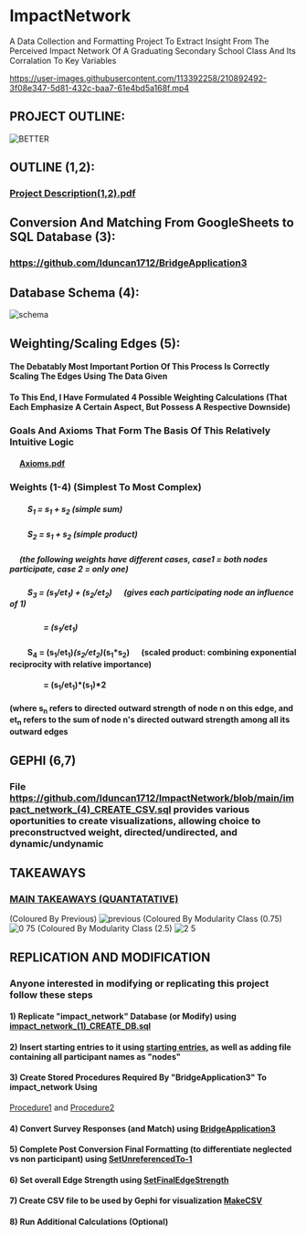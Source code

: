 # ImpactNetwork
A Data Collection and Formatting Project To Extract Insight From The Perceived Impact Network Of A Graduating Secondary School Class And Its Corralation To Key Variables




https://user-images.githubusercontent.com/113392258/210892492-3f08e347-5d81-432c-baa7-61e4bd5a168f.mp4








## PROJECT OUTLINE:
![BETTER](https://user-images.githubusercontent.com/113392258/210866682-6a80ca10-d85f-425e-ab2c-080688f2ea1c.png)



## OUTLINE (1,2):
### [Project Description(1,2).pdf](https://github.com/lduncan1712/ImpactNetwork/files/10354929/Project.Description.1.pdf)


## Conversion And Matching From GoogleSheets to SQL Database (3):
### https://github.com/lduncan1712/BridgeApplication3


## Database Schema (4):
![schema](https://user-images.githubusercontent.com/113392258/210866343-2ef84b2a-f818-40a6-89aa-c8744604cc2e.png)




## Weighting/Scaling Edges (5):
#### The Debatably Most Important Portion Of This Process Is Correctly Scaling The Edges Using The Data Given
#### To This End, I Have Formulated 4 Possible Weighting Calculations (That Each Emphasize A Certain Aspect, But Possess A Respective Downside)
  
### Goals And Axioms That Form The Basis Of This Relatively Intuitive Logic
#### &emsp; [Axioms.pdf](https://github.com/lduncan1712/ImpactNetwork/files/10356074/EdgeWeighting%2BScaling.2.pdf)


### Weights (1-4) (Simplest To Most Complex)
#####   &emsp;&emsp; S<sub>1</sub> = s<sub>1</sub> + s<sub>2</sub>    (simple sum)
#####  &emsp;&emsp;  S<sub>2</sub> = s<sub>1</sub> + s<sub>2</sub>    (simple product)
##### &emsp; (the following weights have different cases, case1 = both nodes participate, case 2 = only one)
##### &emsp;&emsp;  S<sub>3</sub> = (s<sub>1</sub>/et<sub>1</sub>) + (s<sub>2</sub>/et<sub>2</sub>) &emsp; (gives each participating node an influence of 1)
##### &emsp;&emsp;&emsp;&emsp;    = (s<sub>1</sub>/et<sub>1</sub>)

#### &emsp;&emsp;   S<sub>4</sub> = (s<sub>1</sub>/et<sub>1</sub>)*(s<sub>2</sub>/et<sub>2</sub>)*(s<sub>1</sub>*s<sub>2</sub>)  &emsp; (scaled product: combining exponential reciprocity with relative importance)
#### &emsp;&emsp;&emsp;&emsp;     = (s<sub>1</sub>/et<sub>1</sub>)*(s<sub>1</sub>)*2

#### (where s<sub>n</sub> refers to directed outward strength of node n on this edge, and et<sub>n</sub> refers to the sum of node n's directed outward strength among all its outward edges

  
  
  
## GEPHI (6,7)
### File https://github.com/lduncan1712/ImpactNetwork/blob/main/impact_network_(4)_CREATE_CSV.sql provides various oportunities to create visualizations, allowing choice to preconstructved weight, directed/undirected, and dynamic/undynamic



## TAKEAWAYS
### [MAIN TAKEAWAYS (QUANTATATIVE)](https://github.com/lduncan1712/ImpactNetwork/blob/main/mainTakeAways%20(QUANTATATIVE))
(Coloured By Previous)
![previous](https://user-images.githubusercontent.com/113392258/211068082-5c042301-5634-4143-b9d7-698bb2cd8dea.png)
(Coloured By Modularity Class (0.75)
![0 75](https://user-images.githubusercontent.com/113392258/211068118-7165b9ff-b590-420d-b9f2-d87c36855e85.png)
(Coloured By Modularity Class (2.5)
![2 5](https://user-images.githubusercontent.com/113392258/211068243-22236971-f09d-4d43-bc5c-550b30b95b8e.png)






## REPLICATION AND MODIFICATION
### Anyone interested in modifying or replicating this project follow these steps
#### 1) Replicate "impact_network" Database (or Modify) using [impact_network_(1)_CREATE_DB.sql](https://github.com/lduncan1712/ImpactNetwork/blob/main/impact_network_(1)_CREATE_DB.sql)

#### 2) Insert starting entries to it using [starting entries](https://github.com/lduncan1712/ImpactNetwork/blob/main/impact_network_(1)_STARTINGENTRIES.sql), as well as adding file containing all participant names as "nodes"

#### 3) Create Stored Procedures Required By "BridgeApplication3" To impact_network Using 
[Procedure1](https://github.com/lduncan1712/ImpactNetwork/blob/main/impact_network_(2)_GETIDSTOWEIGH.sql)    and [Procedure2](https://github.com/lduncan1712/ImpactNetwork/blob/main/impact_network_(2)_WEIGHBYSC2SCORE.sql)

#### 4) Convert Survey Responses (and Match) using [BridgeApplication3](https://github.com/lduncan1712/BridgeApplication3)

#### 5) Complete Post Conversion Final Formatting (to differentiate neglected vs non participant) using [SetUnreferencedTo-1](https://github.com/lduncan1712/ImpactNetwork/blob/main/impact_network_(3)_POST_FORMATTING.sql)

#### 6) Set overall Edge Strength using [SetFinalEdgeStrength](https://github.com/lduncan1712/ImpactNetwork/blob/main/impact_network_(3)_POST_STRENGTH_DEFINITION.sql)

#### 7) Create CSV file to be used by Gephi for visualization [MakeCSV](https://github.com/lduncan1712/ImpactNetwork/blob/1738bbff3d6ee3ce7d1b641a183df3e99ca0ecfe/impact_network_(4)_CREATE_CSV.sql)

#### 8) Run Additional Calculations (Optional)


















